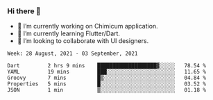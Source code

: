 ### Hi there 👋

<!--
**devcat37/devcat37** is a ✨ _special_ ✨ repository because its `README.md` (this file) appears on your GitHub profile.-->


- 🔭 I’m currently working on Chimicum application.
- 🌱 I’m currently learning Flutter/Dart.
- 👯 I’m looking to collaborate with UI designers.
<!-- - 🤔 I’m looking for help with ... -->

<!--START_SECTION:waka-->
```text
Week: 28 August, 2021 - 03 September, 2021

Dart         2 hrs 9 mins    ███████████████████▓░░░░░   78.54 % 
YAML         19 mins         ███░░░░░░░░░░░░░░░░░░░░░░   11.65 % 
Groovy       7 mins          █▒░░░░░░░░░░░░░░░░░░░░░░░   04.84 % 
Properties   5 mins          █░░░░░░░░░░░░░░░░░░░░░░░░   03.52 % 
JSON         1 min           ▒░░░░░░░░░░░░░░░░░░░░░░░░   01.18 % 
```
<!--END_SECTION:waka-->
